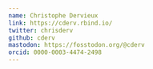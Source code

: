 ```yaml
---
name: Christophe Dervieux
link: https://cderv.rbind.io/
twitter: chrisderv
github: cderv
mastodon: https://fosstodon.org/@cderv
orcid: 0000-0003-4474-2498
---
```

